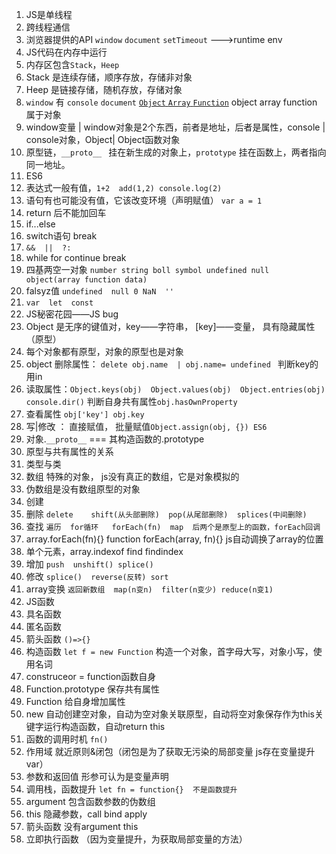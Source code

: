 1. JS是单线程
2. 跨线程通信
3. 浏览器提供的API `window`  `document`  `setTimeout`   --->runtime env
4. JS代码在内存中运行
5. 内存区包含`Stack`，`Heep`
6. Stack 是连续存储，顺序存放，存储非对象
7. Heep 是链接存储，随机存放，存储对象
8. `window` 有 `console` `document`  <u>`Object`  `Array`   `Function`</u>  object array function 属于对象
9. window变量 |  window对象是2个东西，前者是地址，后者是属性，console | console对象，Object| Object函数对象
10. 原型链，`__proto__ ` 挂在新生成的对象上，`prototype` 挂在函数上，两者指向同一地址。
11. ES6
12. 表达式一般有值，`1+2  add(1,2) console.log(2)`
13. 语句有也可能没有值，它该改变环境（声明赋值）  `var a = 1 `
14. return 后不能加回车
15. if...else  
16. switch语句 break
17. `&&  ||  ?:`
18. while  for  continue break
19. 四基两空一对象 `number string boll symbol undefined null object(array function data)`
20. falsyz值 `undefined  null 0 NaN  ''`
21. `var  let  const`
22. JS秘密花园——JS bug
23. Object 是无序的键值对，key——字符串， [key]——变量， 具有隐藏属性（原型）
24. 每个对象都有原型，对象的原型也是对象
25. object 删除属性： `delete obj.name  | obj.name= undefined `  判断key的用in
26. 读取属性：`Object.keys(obj)  Object.values(obj)  Object.entries(obj) console.dir()`  判断自身共有属性`obj.hasOwnProperty`
27. 查看属性 `obj['key'] obj.key`
28. 写|修改 ： 直接赋值， 批量赋值`Object.assign(obj, {}) ES6`
29. 对象.`__proto__` === 其构造函数的.prototype
30. 原型与共有属性的关系
31. 类型与类
32. 数组  特殊的对象， js没有真正的数组，它是对象模拟的
33. 伪数组是没有数组原型的对象
34. 创建
35. 删除 `delete    shift(从头部删除)  pop(从尾部删除)  splices(中间删除)`
36. 查找  `遍历  for循环   forEach(fn)  map  后两个是原型上的函数，forEach回调`
37. array.forEach(fn){}  function forEach(array, fn){}  js自动调换了array的位置
38. 单个元素，array.indexof  find  findindex
39. 增加  `push  unshift() splice()`
40. 修改 `splice()  reverse(反转) sort`
41. array变换  `返回新数组  map(n变n)  filter(n变少) reduce(n变1)`
42. JS函数
43. 具名函数
44. 匿名函数
45. 箭头函数 `()=>{}`
46. 构造函数 `let f = new Function` 构造一个对象，首字母大写，对象小写，使用名词
47. construceor = function函数自身
48. Function.prototype 保存共有属性
49. Function 给自身增加属性
50. new 自动创建空对象，自动为空对象关联原型，自动将空对象保存作为this关键字运行构造函数，自动return this
51. 函数的调用时机  `fn()`
52. 作用域  就近原则&闭包（闭包是为了获取无污染的局部变量  js存在变量提升var）
53. 参数和返回值  形参可认为是变量声明
54. 调用栈，函数提升  `let fn = function{}  不是函数提升`
55. argument  包含函数参数的伪数组
56. this 隐藏参数，call   bind apply
57. 箭头函数 没有argument  this
58. 立即执行函数  （因为变量提升，为获取局部变量的方法）

